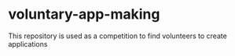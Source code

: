 # voluntary-app-making
This repository is used as a competition to find volunteers to create applications 
